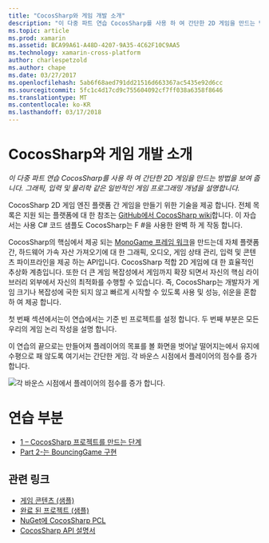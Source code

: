 ```yaml
---
title: "CocosSharp와 게임 개발 소개"
description: "이 다중 파트 연습 CocosSharp를 사용 하 여 간단한 2D 게임을 만드는 방법을 보여 줍니다. 그래픽, 입력 및 물리학 같은 일반적인 게임 프로그래밍 개념을 설명합니다."
ms.topic: article
ms.prod: xamarin
ms.assetid: BCA99A61-A48D-4207-9A35-4C62F10C9AA5
ms.technology: xamarin-cross-platform
author: charlespetzold
ms.author: chape
ms.date: 03/27/2017
ms.openlocfilehash: 5ab6f68aed791dd21516d663367ac5435e92d6cc
ms.sourcegitcommit: 5fc1c4d17cd9c755604092cf7ff038a6358f8646
ms.translationtype: MT
ms.contentlocale: ko-KR
ms.lasthandoff: 03/17/2018
---
```

# <a name="introduction-to-game-development-with-cocossharp"></a>CocosSharp와 게임 개발 소개

_이 다중 파트 연습 CocosSharp를 사용 하 여 간단한 2D 게임을 만드는 방법을 보여 줍니다. 그래픽, 입력 및 물리학 같은 일반적인 게임 프로그래밍 개념을 설명합니다._

CocosSharp 2D 게임 엔진 플랫폼 간 게임을 만들기 위한 기술을 제공 합니다. 전체 목록은 지원 되는 플랫폼에 대 한 참조는 [GitHub에서 CocosSharp wiki](https://github.com/mono/CocosSharp/wiki)합니다. 이 자습서는 사용 C# 코드 샘플도 CocosSharp는 F #을 사용한 완벽 하 게 작동 합니다.

CocosSharp의 핵심에서 제공 되는 [MonoGame 프레임 워크](http://www.monogame.net/)을 만드는데 자체 플랫폼 간, 하드웨어 가속 자산 가져오기에 대 한 그래픽, 오디오, 게임 상태 관리, 입력 및 콘텐츠 파이프라인을 제공 하는 API입니다. CocosSharp 적합 2D 게임에 대 한 효율적인 추상화 계층입니다. 또한 더 큰 게임 복잡성에서 게임까지 확장 되면서 자신의 핵심 라이브러리 외부에서 자신의 최적화를 수행할 수 있습니다. 즉, CocosSharp는 개발자가 게임 크기나 복잡성에 국한 되지 않고 빠르게 시작할 수 있도록 사용 및 성능, 쉬운을 혼합 하 여 제공 합니다.

첫 번째 섹션에서는이 연습에서는 기준 빈 프로젝트를 설정 합니다.  두 번째 부분은 모든 우리의 게임 논리 작성을 설명 합니다. 

이 연습의 끝으로는 만들어져 플레이어의 목표를 볼 화면을 벗어날 떨어지는에서 유지에 수평으로 패 않도록 여기서는 간단한 게임. 각 바운스 시점에서 플레이어의 점수를 증가 합니다.

![](images/image1.png "각 바운스 시점에서 플레이어의 점수를 증가 합니다.")

# <a name="walkthrough-parts"></a>연습 부분

* [1 – CocosSharp 프로젝트를 만드는 단계](~/graphics-games/cocossharp/first-game/part1.md)
* [Part 2-는 BouncingGame 구현](~/graphics-games/cocossharp/first-game/part2.md)

## <a name="related-links"></a>관련 링크

- [게임 콘텐츠 (샘플)](https://github.com/xamarin/mobile-samples/blob/master/BouncingGame/Resources/Content.zip?raw=true)
- [완료 된 프로젝트 (샘플)](https://developer.xamarin.com/samples/mobile/BouncingGame/)
- [NuGet에 CocosSharp PCL](http://www.nuget.org/packages/CocosSharp.PCL.Shared/)
- [CocosSharp API 설명서](https://developer.xamarin.com/api/namespace/CocosSharp/)
